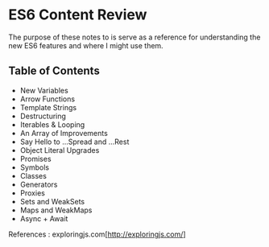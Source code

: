 # ES6 Content Review

The purpose of these notes to is serve as a reference for understanding the new ES6 features and where I might use them.


## Table of Contents

* New Variables
* Arrow Functions
* Template Strings
* Destructuring
* Iterables & Looping
* An Array of Improvements
* Say Hello to ...Spread and ...Rest
* Object Literal Upgrades
* Promises
* Symbols
* Classes
* Generators
* Proxies
* Sets and WeakSets
* Maps and WeakMaps
* Async + Await

References : exploringjs.com[http://exploringjs.com/]